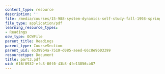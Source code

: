 ```yaml
---
content_type: resource
description: ''
file: /media/courses/15-988-system-dynamics-self-study-fall-1998-spring-1999/616f0932efc300f043b34fe13856cb87_part3.pdf
file_type: application/pdf
learning_resource_types:
- Readings
ocw_type: OCWFile
parent_title: Readings
parent_type: CourseSection
parent_uid: e5399b4a-7510-d085-aeed-66c8e9603399
resourcetype: Document
title: part3.pdf
uid: 616f0932-efc3-00f0-43b3-4fe13856cb87
---
```

